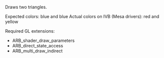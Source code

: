 Draws two triangles.

Expected colors: blue and blue
Actual colors on IVB (Mesa drivers): red and yellow

Required GL extensions:

  - ARB_shader_draw_parameters
  - ARB_direct_state_access
  - ARB_multi_draw_indirect
